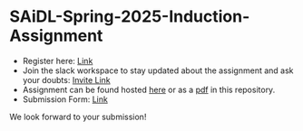 # SAiDL-Spring-2025-Induction-Assignment

- Register here: [Link](https://forms.gle/W3EtpjJWdSVdib6H7)
- Join the slack workspace to stay updated about the assignment and ask your doubts: [Invite Link](https://join.slack.com/t/saidl/shared_invite/zt-2wmlm99ed-Ss_7ZDOSd8Jmc7DNP9hjUA)
- Assignment can be found hosted [here]() or as a [pdf](https://github.com/SforAiDl/SAiDL-Spring-2025-Induction-Assignment/blob/main/SAiDL_Spring_Assignment_2025.pdf) in this repository.
- Submission Form: [Link](https://forms.gle/9bHqVaagZpAtbczQ9)

We look forward to your submission!
